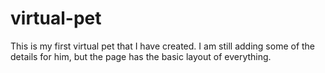 # virtual-pet
This is my first virtual pet that I have created. I am still adding some of the details for him, but the page has the basic layout of everything.
